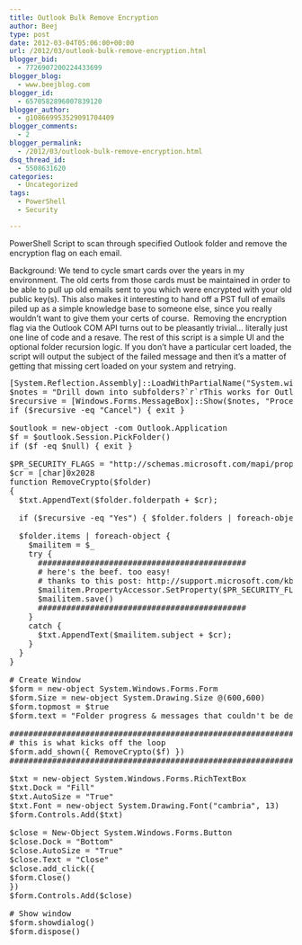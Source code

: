 ```yaml
---
title: Outlook Bulk Remove Encryption
author: Beej
type: post
date: 2012-03-04T05:06:00+00:00
url: /2012/03/outlook-bulk-remove-encryption.html
blogger_bid:
  - 7726907200224433699
blogger_blog:
  - www.beejblog.com
blogger_id:
  - 6570582896007839120
blogger_author:
  - g108669953529091704409
blogger_comments:
  - 2
blogger_permalink:
  - /2012/03/outlook-bulk-remove-encryption.html
dsq_thread_id:
  - 5508631620
categories:
  - Uncategorized
tags:
  - PowerShell
  - Security

---
```

PowerShell Script to scan through specified Outlook folder and remove the encryption flag on each email.

Background: We tend to cycle smart cards over the years in my environment. The old certs from those cards must be maintained in order to be able to pull up old emails sent to you which were encrypted with your old public key(s). This also makes it interesting to hand off a PST full of emails piled up as a simple knowledge base to someone else, since you really wouldn’t want to give them your certs of course.&#160; Removing the encryption flag via the Outlook COM API turns out to be pleasantly trivial… literally just one line of code and a resave. The rest of this script is a simple UI and the optional folder recursion logic. If you don’t have a particular cert loaded, the script will output the subject of the failed message and then it’s a matter of getting that missing cert loaded on your system and retrying.

<pre class="prettyprint">[System.Reflection.Assembly]::LoadWithPartialName("System.windows.forms") | Out-Null 
$notes = "Drill down into subfolders?`r`rThis works for Outlook 2010 at least.`rMake sure to have Outlook running.`rand manually open an encrypted email before running this script.`r(this will cache your pin# so it will apply to scripted access)" 
$recursive = [Windows.Forms.MessageBox]::Show($notes, "Process Subfolders?", "yesnocancel") 
if ($recursive -eq "Cancel") { exit } 

$outlook = new-object -com Outlook.Application 
$f = $outlook.Session.PickFolder() 
if ($f -eq $null) { exit } 

$PR_SECURITY_FLAGS = "http://schemas.microsoft.com/mapi/proptag/0x6E010003" 
$cr = [char]0x2028 
function RemoveCrypto($folder) 
{ 
  $txt.AppendText($folder.folderpath + $cr); 
  
  if ($recursive -eq "Yes") { $folder.folders | foreach-object { RemoveCrypto($_) } } 
  
  $folder.items | foreach-object { 
    $mailitem = $_ 
    try { 
      ############################################ 
      # here's the beef. too easy! 
      # thanks to this post: http://support.microsoft.com/kb/2636465 
      $mailitem.PropertyAccessor.SetProperty($PR_SECURITY_FLAGS, 0) 
      $mailitem.save() 
      ############################################ 
    } 
    catch { 
      $txt.AppendText($mailitem.subject + $cr); 
    } 
  } 
} 

# Create Window 
$form = new-object System.Windows.Forms.Form 
$form.Size = new-object System.Drawing.Size @(600,600) 
$form.topmost = $true 
$form.text = "Folder progress & messages that couldn't be decrypted" 

############################################################### 
# this is what kicks off the loop 
$form.add_shown({ RemoveCrypto($f) }) 
############################################################### 

$txt = new-object System.Windows.Forms.RichTextBox 
$txt.Dock = "Fill" 
$txt.AutoSize = "True" 
$txt.Font = new-object System.Drawing.Font("cambria", 13) 
$form.Controls.Add($txt) 

$close = New-Object System.Windows.Forms.Button 
$close.Dock = "Bottom" 
$close.AutoSize = "True" 
$close.Text = "Close" 
$close.add_click({ 
$form.Close() 
}) 
$form.Controls.Add($close) 

# Show window 
$form.showdialog() 
$form.dispose()
</pre>